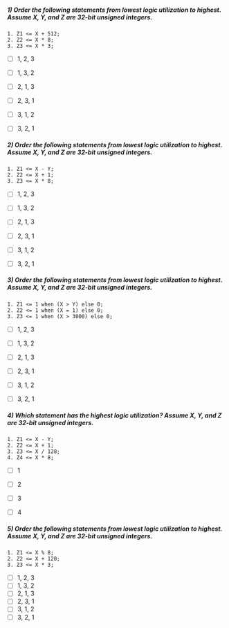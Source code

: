 ##### 1) Order the following statements from lowest logic utilization to highest. Assume X, Y, and Z are 32-bit unsigned integers.
```
1. Z1 <= X + 512;
2. Z2 <= X * 8;
3. Z3 <= X * 3;
```

- [ ] 1, 2, 3
- [ ] 1, 3, 2
- [ ] 2, 1, 3
- [ ] 2, 3, 1
- [ ] 3, 1, 2
- [ ] 3, 2, 1



##### 2) Order the following statements from lowest logic utilization to highest. Assume X, Y, and Z are 32-bit unsigned integers.
```
1. Z1 <= X - Y;
2. Z2 <= X + 1;
3. Z3 <= X * 8;
```

- [ ] 1, 2, 3
- [ ] 1, 3, 2
- [ ] 2, 1, 3
- [ ] 2, 3, 1
- [ ] 3, 1, 2
- [ ] 3, 2, 1


##### 3) Order the following statements from lowest logic utilization to highest. Assume X, Y, and Z are 32-bit unsigned integers.
```
1. Z1 <= 1 when (X > Y) else 0;
2. Z2 <= 1 when (X = 1) else 0;
3. Z3 <= 1 when (X > 3000) else 0;
```

- [ ] 1, 2, 3
- [ ] 1, 3, 2
- [ ] 2, 1, 3
- [ ] 2, 3, 1
- [ ] 3, 1, 2
- [ ] 3, 2, 1


##### 4) Which statement has the highest logic utilization? Assume X, Y, and Z are 32-bit unsigned integers.
```
1. Z1 <= X - Y;
2. Z2 <= X + 1;
3. Z3 <= X / 128;
4. Z4 <= X * 8;
```

- [ ] 1
- [ ] 2
- [ ] 3
- [ ] 4



##### 5) Order the following statements from lowest logic utilization to highest. Assume X, Y, and Z are 32-bit unsigned integers.
```
1. Z1 <= X % 8;
2. Z2 <= X + 120;
3. Z3 <= X * 3;
```

- [ ] 1, 2, 3
- [ ] 1, 3, 2
- [ ] 2, 1, 3
- [ ] 2, 3, 1
- [ ] 3, 1, 2
- [ ] 3, 2, 1
